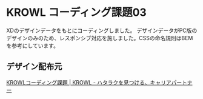 # KROWL コーディング課題03
XDのデザインデータをもとにコーディングしました。
デザインデータがPC版のデザインのみのため、レスポンシブ対応を施しました。CSSの命名規則はBEMを参考にしています。

## デザイン配布元
[KROWLコーディング課題 | KROWL - ハタラクを見つける、キャリアパートナー](https://krowl.jp/academy/subject/coding/detail/3)